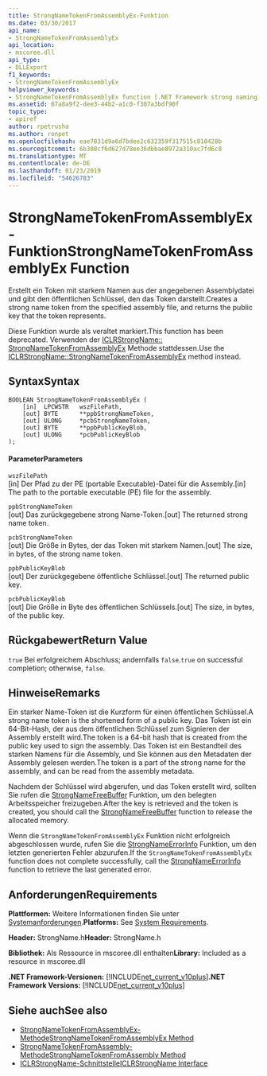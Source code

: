 ```yaml
---
title: StrongNameTokenFromAssemblyEx-Funktion
ms.date: 03/30/2017
api_name:
- StrongNameTokenFromAssemblyEx
api_location:
- mscoree.dll
api_type:
- DLLExport
f1_keywords:
- StrongNameTokenFromAssemblyEx
helpviewer_keywords:
- StrongNameTokenFromAssemblyEx function [.NET Framework strong naming]
ms.assetid: 67a8a9f2-dee3-44b2-a1c0-f307a3bdf90f
topic_type:
- apiref
author: rpetrusha
ms.author: ronpet
ms.openlocfilehash: eae7831d9a6d7bdee2c632359f317515c810428b
ms.sourcegitcommit: 6b308cf6d627d78ee36dbbae8972a310ac7fd6c8
ms.translationtype: MT
ms.contentlocale: de-DE
ms.lasthandoff: 01/23/2019
ms.locfileid: "54626783"
---
```

# <a name="strongnametokenfromassemblyex-function"></a><span data-ttu-id="a9f45-102">StrongNameTokenFromAssemblyEx-Funktion</span><span class="sxs-lookup"><span data-stu-id="a9f45-102">StrongNameTokenFromAssemblyEx Function</span></span>
<span data-ttu-id="a9f45-103">Erstellt ein Token mit starkem Namen aus der angegebenen Assemblydatei und gibt den öffentlichen Schlüssel, den das Token darstellt.</span><span class="sxs-lookup"><span data-stu-id="a9f45-103">Creates a strong name token from the specified assembly file, and returns the public key that the token represents.</span></span>  
  
 <span data-ttu-id="a9f45-104">Diese Funktion wurde als veraltet markiert.</span><span class="sxs-lookup"><span data-stu-id="a9f45-104">This function has been deprecated.</span></span> <span data-ttu-id="a9f45-105">Verwenden der [ICLRStrongName:: StrongNameTokenFromAssemblyEx](../../../../docs/framework/unmanaged-api/hosting/iclrstrongname-strongnametokenfromassemblyex-method.md) Methode stattdessen.</span><span class="sxs-lookup"><span data-stu-id="a9f45-105">Use the [ICLRStrongName::StrongNameTokenFromAssemblyEx](../../../../docs/framework/unmanaged-api/hosting/iclrstrongname-strongnametokenfromassemblyex-method.md) method instead.</span></span>  
  
## <a name="syntax"></a><span data-ttu-id="a9f45-106">Syntax</span><span class="sxs-lookup"><span data-stu-id="a9f45-106">Syntax</span></span>  
  
```  
BOOLEAN StrongNameTokenFromAssemblyEx (  
    [in]  LPCWSTR   wszFilePath,  
    [out] BYTE      **ppbStrongNameToken,  
    [out] ULONG     *pcbStrongNameToken,  
    [out] BYTE      **ppbPublicKeyBlob,  
    [out] ULONG     *pcbPublicKeyBlob  
);  
```  
  
#### <a name="parameters"></a><span data-ttu-id="a9f45-107">Parameter</span><span class="sxs-lookup"><span data-stu-id="a9f45-107">Parameters</span></span>  
 `wszFilePath`  
 <span data-ttu-id="a9f45-108">[in] Der Pfad zu der PE (portable Executable)-Datei für die Assembly.</span><span class="sxs-lookup"><span data-stu-id="a9f45-108">[in] The path to the portable executable (PE) file for the assembly.</span></span>  
  
 `ppbStrongNameToken`  
 <span data-ttu-id="a9f45-109">[out] Das zurückgegebene strong Name-Token.</span><span class="sxs-lookup"><span data-stu-id="a9f45-109">[out] The returned strong name token.</span></span>  
  
 `pcbStrongNameToken`  
 <span data-ttu-id="a9f45-110">[out] Die Größe in Bytes, der das Token mit starkem Namen.</span><span class="sxs-lookup"><span data-stu-id="a9f45-110">[out] The size, in bytes, of the strong name token.</span></span>  
  
 `ppbPublicKeyBlob`  
 <span data-ttu-id="a9f45-111">[out] Der zurückgegebene öffentliche Schlüssel.</span><span class="sxs-lookup"><span data-stu-id="a9f45-111">[out] The returned public key.</span></span>  
  
 `pcbPublicKeyBlob`  
 <span data-ttu-id="a9f45-112">[out] Die Größe in Byte des öffentlichen Schlüssels.</span><span class="sxs-lookup"><span data-stu-id="a9f45-112">[out] The size, in bytes, of the public key.</span></span>  
  
## <a name="return-value"></a><span data-ttu-id="a9f45-113">Rückgabewert</span><span class="sxs-lookup"><span data-stu-id="a9f45-113">Return Value</span></span>  
 <span data-ttu-id="a9f45-114">`true` Bei erfolgreichem Abschluss; andernfalls `false`.</span><span class="sxs-lookup"><span data-stu-id="a9f45-114">`true` on successful completion; otherwise, `false`.</span></span>  
  
## <a name="remarks"></a><span data-ttu-id="a9f45-115">Hinweise</span><span class="sxs-lookup"><span data-stu-id="a9f45-115">Remarks</span></span>  
 <span data-ttu-id="a9f45-116">Ein starker Name-Token ist die Kurzform für einen öffentlichen Schlüssel.</span><span class="sxs-lookup"><span data-stu-id="a9f45-116">A strong name token is the shortened form of a public key.</span></span> <span data-ttu-id="a9f45-117">Das Token ist ein 64-Bit-Hash, der aus dem öffentlichen Schlüssel zum Signieren der Assembly erstellt wird.</span><span class="sxs-lookup"><span data-stu-id="a9f45-117">The token is a 64-bit hash that is created from the public key used to sign the assembly.</span></span> <span data-ttu-id="a9f45-118">Das Token ist ein Bestandteil des starken Namens für die Assembly, und Sie können aus den Metadaten der Assembly gelesen werden.</span><span class="sxs-lookup"><span data-stu-id="a9f45-118">The token is a part of the strong name for the assembly, and can be read from the assembly metadata.</span></span>  
  
 <span data-ttu-id="a9f45-119">Nachdem der Schlüssel wird abgerufen, und das Token erstellt wird, sollten Sie rufen die [StrongNameFreeBuffer](../../../../docs/framework/unmanaged-api/strong-naming/strongnamefreebuffer-function.md) Funktion, um den belegten Arbeitsspeicher freizugeben.</span><span class="sxs-lookup"><span data-stu-id="a9f45-119">After the key is retrieved and the token is created, you should call the [StrongNameFreeBuffer](../../../../docs/framework/unmanaged-api/strong-naming/strongnamefreebuffer-function.md) function to release the allocated memory.</span></span>  
  
 <span data-ttu-id="a9f45-120">Wenn die `StrongNameTokenFromAssemblyEx` Funktion nicht erfolgreich abgeschlossen wurde, rufen Sie die [StrongNameErrorInfo](../../../../docs/framework/unmanaged-api/strong-naming/strongnameerrorinfo-function.md) Funktion, um den letzten generierten Fehler abzurufen.</span><span class="sxs-lookup"><span data-stu-id="a9f45-120">If the `StrongNameTokenFromAssemblyEx` function does not complete successfully, call the [StrongNameErrorInfo](../../../../docs/framework/unmanaged-api/strong-naming/strongnameerrorinfo-function.md) function to retrieve the last generated error.</span></span>  
  
## <a name="requirements"></a><span data-ttu-id="a9f45-121">Anforderungen</span><span class="sxs-lookup"><span data-stu-id="a9f45-121">Requirements</span></span>  
 <span data-ttu-id="a9f45-122">**Plattformen:** Weitere Informationen finden Sie unter [Systemanforderungen](../../../../docs/framework/get-started/system-requirements.md).</span><span class="sxs-lookup"><span data-stu-id="a9f45-122">**Platforms:** See [System Requirements](../../../../docs/framework/get-started/system-requirements.md).</span></span>  
  
 <span data-ttu-id="a9f45-123">**Header:** StrongName.h</span><span class="sxs-lookup"><span data-stu-id="a9f45-123">**Header:** StrongName.h</span></span>  
  
 <span data-ttu-id="a9f45-124">**Bibliothek:** Als Ressource in mscoree.dll enthalten</span><span class="sxs-lookup"><span data-stu-id="a9f45-124">**Library:** Included as a resource in mscoree.dll</span></span>  
  
 <span data-ttu-id="a9f45-125">**.NET Framework-Versionen:** [!INCLUDE[net_current_v10plus](../../../../includes/net-current-v10plus-md.md)]</span><span class="sxs-lookup"><span data-stu-id="a9f45-125">**.NET Framework Versions:** [!INCLUDE[net_current_v10plus](../../../../includes/net-current-v10plus-md.md)]</span></span>  
  
## <a name="see-also"></a><span data-ttu-id="a9f45-126">Siehe auch</span><span class="sxs-lookup"><span data-stu-id="a9f45-126">See also</span></span>
- [<span data-ttu-id="a9f45-127">StrongNameTokenFromAssemblyEx-Methode</span><span class="sxs-lookup"><span data-stu-id="a9f45-127">StrongNameTokenFromAssemblyEx Method</span></span>](../../../../docs/framework/unmanaged-api/hosting/iclrstrongname-strongnametokenfromassemblyex-method.md)
- [<span data-ttu-id="a9f45-128">StrongNameTokenFromAssembly-Methode</span><span class="sxs-lookup"><span data-stu-id="a9f45-128">StrongNameTokenFromAssembly Method</span></span>](../../../../docs/framework/unmanaged-api/hosting/iclrstrongname-strongnametokenfromassembly-method.md)
- [<span data-ttu-id="a9f45-129">ICLRStrongName-Schnittstelle</span><span class="sxs-lookup"><span data-stu-id="a9f45-129">ICLRStrongName Interface</span></span>](../../../../docs/framework/unmanaged-api/hosting/iclrstrongname-interface.md)
